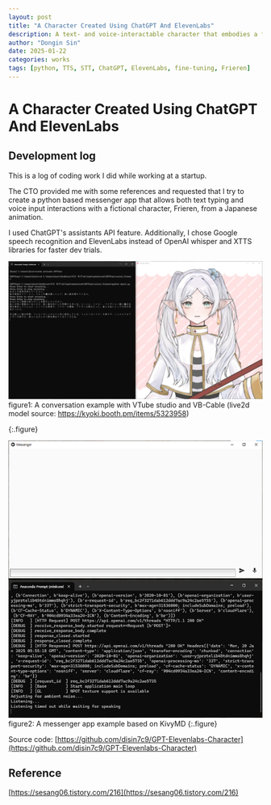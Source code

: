 ```yaml
---
layout: post
title: "A Character Created Using ChatGPT And ElevenLabs"
description: A text- and voice-interactable character that embodies a fictional character's personality and voice, created using ChatGPT assistants feature and ElevenLabs fine-tuned TTS
author: "Dongin Sin"
date: 2025-01-22
categories: works
tags: [python, TTS, STT, ChatGPT, ElevenLabs, fine-tuning, Frieren]
---
```


# A Character Created Using ChatGPT And ElevenLabs

## Development log

This is a log of coding work I did while working at a startup.

The CTO provided me with some references and requested that I try to create a python based messenger app that allows both text typing and voice input interactions with a fictional character, Frieren, from a Japanese animation.

I used ChatGPT's assistants API feature.
Additionally, I chose Google speech recognition and ElevenLabs instead of OpenAI whisper and XTTS libraries for faster dev trials.


![figure1](/assets/img/works/GPT-ElevenLabs-Charater/GPTChar_vtube.png)
figure1: A conversation example with VTube studio and VB-Cable (live2d model source: https://kyoki.booth.pm/items/5323958)


{:.figure}

![figure2](/assets/img/works/GPT-ElevenLabs-Charater/GPTChar_messenger.png)
figure2: A messenger app example based on KivyMD
{:.figure}

Source code: [https://github.com/disin7c9/GPT-Elevenlabs-Character](https://github.com/disin7c9/GPT-Elevenlabs-Character)


## Reference

[https://sesang06.tistory.com/216](https://sesang06.tistory.com/216)
